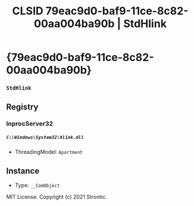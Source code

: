 ﻿---
title: "CLSID 79eac9d0-baf9-11ce-8c82-00aa004ba90b | StdHlink"
excerpt: What is COM-Object CLSID 79eac9d0-baf9-11ce-8c82-00aa004ba90b?
---

# {79eac9d0-baf9-11ce-8c82-00aa004ba90b}

### `StdHlink`

## Registry


### InprocServer32

##### `C:\Windows\System32\hlink.dll`
* ThreadingModel: `Apartment`

## Instance

* Type: `__ComObject`

MIT License. Copyright (c) 2021 Strontic.


